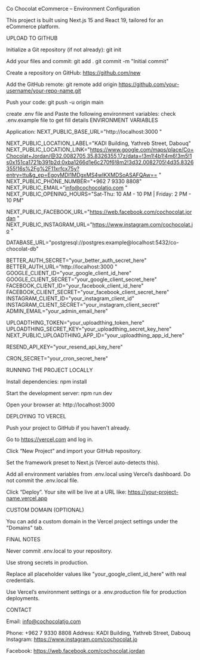 Co Chocolat eCommerce – Environment Configuration

This project is built using Next.js 15 and React 19, tailored for an eCommerce platform.

UPLOAD TO GITHUB

Initialize a Git repository (if not already):
git init

Add your files and commit:
git add .
git commit -m "Initial commit"

Create a repository on GitHub: https://github.com/new

Add the GitHub remote:
git remote add origin https://github.com/your-username/your-repo-name.git

Push your code:
git push -u origin main


create .env file and Paste the following environment variables:
check .env.example file to get fill details
ENVIRONMENT VARIABLES

Application:
NEXT_PUBLIC_BASE_URL="http://localhost:3000
"

NEXT_PUBLIC_LOCATION_LABEL="KADI Building, Yathreb Street, Dabouq"
NEXT_PUBLIC_LOCATION_LINK="https://www.google.com/maps/place/Co+Chocolat+Jordan/@32.0082705,35.8326355,17z/data=!3m1!4b1!4m6!3m5!1s0x151ca1721b391b2d:0xba1266d1e6c270f6!8m2!3d32.0082705!4d35.8326355!16s%2Fg%2F11xrfcx75y?entry=ttu&g_ep=EgoyMDI1MDgxMS4wIKXMDSoASAFQAw==
"
NEXT_PUBLIC_PHONE_NUMBER="+962 7 9330 8808"
NEXT_PUBLIC_EMAIL="info@cochocolatjo.com
"
NEXT_PUBLIC_OPENING_HOURS="Sat-Thu: 10 AM - 10 PM | Friday: 2 PM - 10 PM"


NEXT_PUBLIC_FACEBOOK_URL="https://web.facebook.com/cochocolat.jordan
"
NEXT_PUBLIC_INSTAGRAM_URL="https://www.instagram.com/cochocolat.jo
"

DATABASE_URL="postgresql://postgres:example@localhost:5432/co-chocolat-db"

BETTER_AUTH_SECRET="your_better_auth_secret_here"
BETTER_AUTH_URL="http://localhost:3000
"
GOOGLE_CLIENT_ID="your_google_client_id_here"
GOOGLE_CLIENT_SECRET="your_google_client_secret_here"
FACEBOOK_CLIENT_ID="your_facebook_client_id_here"
FACEBOOK_CLIENT_SECRET="your_facebook_client_secret_here"
INSTAGRAM_CLIENT_ID="your_instagram_client_id"
INSTAGRAM_CLIENT_SECRET="your_instagram_client_secret"
ADMIN_EMAIL="your_admin_email_here"

UPLOADTHING_TOKEN="your_uploadthing_token_here"
UPLOADTHING_SECRET_KEY="your_uploadthing_secret_key_here"
NEXT_PUBLIC_UPLOADTHING_APP_ID="your_uploadthing_app_id_here"

RESEND_API_KEY="your_resend_api_key_here"

CRON_SECRET="your_cron_secret_here"

RUNNING THE PROJECT LOCALLY

Install dependencies:
npm install

Start the development server:
npm run dev

Open your browser at: http://localhost:3000

DEPLOYING TO VERCEL

Push your project to GitHub if you haven't already.

Go to https://vercel.com
and log in.

Click “New Project” and import your GitHub repository.

Set the framework preset to Next.js (Vercel auto-detects this).

Add all environment variables from .env.local using Vercel’s dashboard. Do not commit the .env.local file.

Click “Deploy”. Your site will be live at a URL like: https://your-project-name.vercel.app

CUSTOM DOMAIN (OPTIONAL)

You can add a custom domain in the Vercel project settings under the "Domains" tab.

FINAL NOTES

Never commit .env.local to your repository.

Use strong secrets in production.

Replace all placeholder values like "your_google_client_id_here" with real credentials.

Use Vercel’s environment settings or a .env.production file for production deployments.

CONTACT

Email: info@cochocolatjo.com

Phone: +962 7 9330 8808
Address: KADI Building, Yathreb Street, Dabouq
Instagram: https://www.instagram.com/cochocolat.jo

Facebook: https://web.facebook.com/cochocolat.jordan
